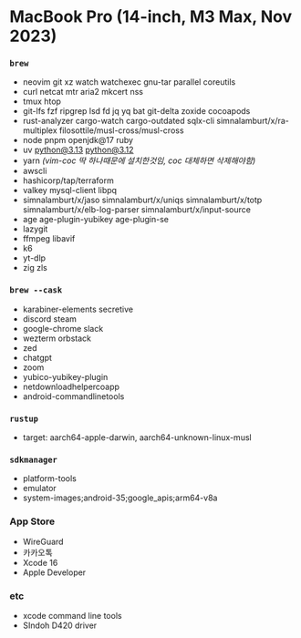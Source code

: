 MacBook Pro (14-inch, M3 Max, Nov 2023)
========

### `brew`
- neovim git xz watch watchexec gnu-tar parallel coreutils
- curl netcat mtr aria2 mkcert nss
- tmux htop
- git-lfs fzf ripgrep lsd fd jq yq bat git-delta zoxide cocoapods
- rust-analyzer cargo-watch cargo-outdated sqlx-cli simnalamburt/x/ra-multiplex filosottile/musl-cross/musl-cross
- node pnpm openjdk@17 ruby
- uv python@3.13 python@3.12
- yarn *(vim-coc 딱 하나때문에 설치한것임, coc 대체하면 삭제해야함)*
- awscli
- hashicorp/tap/terraform
- valkey mysql-client libpq
- simnalamburt/x/jaso simnalamburt/x/uniqs simnalamburt/x/totp simnalamburt/x/elb-log-parser simnalamburt/x/input-source
- age age-plugin-yubikey age-plugin-se
- lazygit
- ffmpeg libavif
- k6
- yt-dlp
- zig zls

### `brew --cask`
- karabiner-elements secretive
- discord steam
- google-chrome slack
- wezterm orbstack
- zed
- chatgpt
- zoom
- yubico-yubikey-plugin
- netdownloadhelpercoapp
- android-commandlinetools

### `rustup`
- target: aarch64-apple-darwin, aarch64-unknown-linux-musl

### `sdkmanager`
- platform-tools
- emulator
- system-images;android-35;google_apis;arm64-v8a

### App Store
- WireGuard
- 카카오톡
- Xcode 16
- Apple Developer

### etc
- xcode command line tools
- SIndoh D420 driver
